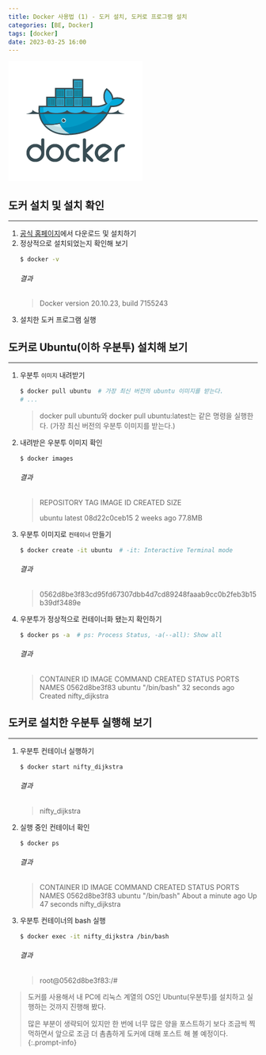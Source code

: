```yaml
---
title: Docker 사용법 (1) - 도커 설치, 도커로 프로그램 설치
categories: [BE, Docker]
tags: [docker]
date: 2023-03-25 16:00
---
```


![Docker Image](https://raw.githubusercontent.com/docker-library/docs/c350af05d3fac7b5c3f6327ac82fe4d990d8729c/docker/logo.png)

## 도커 설치 및 설치 확인

---

1. [공식 홈페이지](https://www.docker.com/products/docker-desktop/)에서 다운로드 및 설치하기
2. 정상적으로 설치되었는지 확인해 보기
   ```zsh
   $ docker -v
   ```
   ###### 결과
   > Docker version 20.10.23, build 7155243
3. 설치한 도커 프로그램 실행


## 도커로 Ubuntu(이하 우분투) 설치해 보기

---

1. 우분투 `이미지` 내려받기
   ```zsh
   $ docker pull ubuntu  # 가장 최신 버전의 ubuntu 이미지를 받는다.
   # ...
   ```
   > docker pull ubuntu와 docker pull ubuntu:latest는 같은 명령을 실행한다. (가장 최신 버전의 우분투 이미지를 받는다.)
2. 내려받은 우분투 이미지 확인
   ```zsh
   $ docker images
   ```
   ###### 결과
   > REPOSITORY   TAG       IMAGE ID       CREATED       SIZE
   >
   > ubuntu       latest    08d22c0ceb15   2 weeks ago   77.8MB
3. 우분투 이미지로 `컨테이너` 만들기
   ```zsh
   $ docker create -it ubuntu  # -it: Interactive Terminal mode
   ```
   ###### 결과
   > 0562d8be3f83cd95fd67307dbb4d7cd89248faaab9cc0b2feb3b15b39df3489e
4. 우분투가 정상적으로 컨테이너화 됐는지 확인하기
   ```zsh
   $ docker ps -a  # ps: Process Status, -a(--all): Show all
   ```
   ###### 결과
   > CONTAINER ID   IMAGE     COMMAND       CREATED          STATUS    PORTS     NAMES
   > 0562d8be3f83   ubuntu    "/bin/bash"   32 seconds ago   Created             nifty_dijkstra

## 도커로 설치한 우분투 실행해 보기

---

1. 우분투 컨테이너 실행하기
   ```zsh
   $ docker start nifty_dijkstra
   ```
   ###### 결과
   > nifty_dijkstra
2. 실행 중인 컨테이너 확인
   ```zsh
   $ docker ps
   ```
   ###### 결과
   > CONTAINER ID   IMAGE     COMMAND       CREATED              STATUS          PORTS     NAMES
   > 0562d8be3f83   ubuntu    "/bin/bash"   About a minute ago   Up 47 seconds             nifty_dijkstra
3. 우분투 컨테이너의 bash 실행
   ```zsh
   $ docker exec -it nifty_dijkstra /bin/bash
   ```
   ###### 결과
   > root@0562d8be3f83:/#

> 도커를 사용해서 내 PC에 리눅스 계열의 OS인 Ubuntu(우분투)를 설치하고 실행하는 것까지 진행해 봤다.
>
> 많은 부분이 생략되어 있지만 한 번에 너무 많은 양을 포스트하기 보다 조금씩 찍먹하면서 앞으로 조금 더 촘촘하게 도커에 대해 포스트 해 볼 예정이다.
{:.prompt-info}

